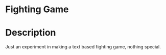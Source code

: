 # Fighting Game

# Description
Just an experiment in making a text based fighting game, nothing special.
